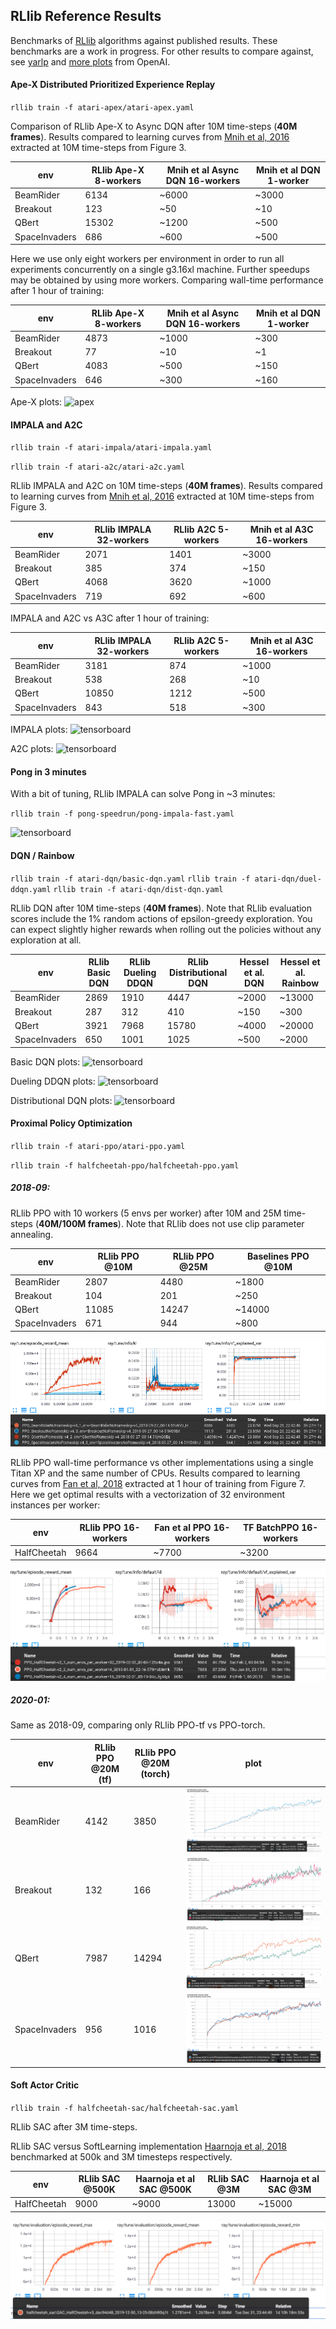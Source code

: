 ## RLlib Reference Results

Benchmarks of [RLlib](https://rllib.io) algorithms against published results. These benchmarks are a work in progress. For other results to compare against, see [yarlp](https://github.com/btaba/yarlp) and [more plots](https://github.com/openai/baselines-results/blob/master/acktr_ppo_acer_a2c_atari.ipynb) from OpenAI.

#### Ape-X Distributed Prioritized Experience Replay

`rllib train -f atari-apex/atari-apex.yaml`

Comparison of RLlib Ape-X to Async DQN after 10M time-steps (**40M frames**). Results compared to learning curves from [Mnih et al, 2016](https://arxiv.org/pdf/1602.01783.pdf) extracted at 10M time-steps from Figure 3.

|env|RLlib Ape-X 8-workers|Mnih et al Async DQN 16-workers|Mnih et al DQN 1-worker|
|---|---|---|---|
|BeamRider|6134|~6000|~3000|
|Breakout|123|~50|~10|
|QBert|15302|~1200|~500|
|SpaceInvaders|686|~600|~500|

Here we use only eight workers per environment in order to run all experiments concurrently on a single g3.16xl machine. Further speedups may be obtained by using more workers. Comparing wall-time performance after 1 hour of training:

|env|RLlib Ape-X 8-workers|Mnih et al Async DQN 16-workers|Mnih et al DQN 1-worker|
|---|---|---|---|
|BeamRider|4873|~1000|~300|
|Breakout|77|~10|~1|
|QBert|4083|~500|~150|
|SpaceInvaders|646|~300|~160|

Ape-X plots:
![apex](/atari-apex/apex.png)

#### IMPALA and A2C

`rllib train -f atari-impala/atari-impala.yaml`

`rllib train -f atari-a2c/atari-a2c.yaml`

RLlib IMPALA and A2C on 10M time-steps (**40M frames**). Results compared to learning curves from [Mnih et al, 2016](https://arxiv.org/pdf/1602.01783.pdf) extracted at 10M time-steps from Figure 3.

|env|RLlib IMPALA 32-workers|RLlib A2C 5-workers|Mnih et al A3C 16-workers|
|---|---|---|---|
|BeamRider|2071|1401|~3000|
|Breakout|385|374|~150|
|QBert|4068|3620|~1000|
|SpaceInvaders|719|692|~600|

IMPALA and A2C vs A3C after 1 hour of training:

|env|RLlib IMPALA 32-workers|RLlib A2C 5-workers|Mnih et al A3C 16-workers|
|---|---|---|---|
|BeamRider|3181|874|~1000|
|Breakout|538|268|~10|
|QBert|10850|1212|~500|
|SpaceInvaders|843|518|~300|

IMPALA plots:
![tensorboard](/atari-impala/atari-impala.png)

A2C plots:
![tensorboard](/atari-a2c/atari-a2c.png)

#### Pong in 3 minutes
With a bit of tuning, RLlib IMPALA can solve Pong in ~3 minutes:

`rllib train -f pong-speedrun/pong-impala-fast.yaml`

![tensorboard](/pong-speedrun/pong-impala.png)

#### DQN / Rainbow

`rllib train -f atari-dqn/basic-dqn.yaml`
`rllib train -f atari-dqn/duel-ddqn.yaml`
`rllib train -f atari-dqn/dist-dqn.yaml`

RLlib DQN after 10M time-steps (**40M frames**). Note that RLlib evaluation scores include the 1% random actions of epsilon-greedy exploration. You can expect slightly higher rewards when rolling out the policies without any exploration at all.

| env  |  RLlib Basic DQN | RLlib Dueling DDQN | RLlib Distributional DQN  |  Hessel et al. DQN |  Hessel et al. Rainbow |
|---|---|---|---|---|---|
|BeamRider|2869|1910|4447|~2000|~13000|
|Breakout|287|312|410|~150|~300|
|QBert|3921|7968|15780|~4000|~20000|
|SpaceInvaders|650|1001|1025|~500|~2000|

Basic DQN plots:
![tensorboard](/atari-dqn/basic-dqn.png)

Dueling DDQN plots:
![tensorboard](/atari-dqn/dueling-ddqn.png)

Distributional DQN plots:
![tensorboard](/atari-dqn/dist-dqn.png)

#### Proximal Policy Optimization

`rllib train -f atari-ppo/atari-ppo.yaml`

`rllib train -f halfcheetah-ppo/halfcheetah-ppo.yaml`

##### *2018-09:*
RLlib PPO with 10 workers (5 envs per worker) after 10M and 25M time-steps 
(**40M/100M frames**). Note that RLlib does not use clip parameter annealing.

|env|RLlib PPO @10M|RLlib PPO @25M|Baselines PPO @10M|
|---|---|---|---|
|BeamRider|2807|4480|~1800|
|Breakout|104|201|~250|
|QBert|11085|14247|~14000|
|SpaceInvaders|671|944|~800|

![tensorboard](/atari-ppo/2018-09/atari-ppo.png)

RLlib PPO wall-time performance vs other implementations using a single Titan XP and the same number of CPUs. Results compared to learning curves from [Fan et al, 2018](https://surreal.stanford.edu/img/surreal-corl2018.pdf) extracted at 1 hour of training from Figure 7. Here we get optimal results with a vectorization of 32 environment instances per worker:

|env|RLlib PPO 16-workers|Fan et al PPO 16-workers|TF BatchPPO 16-workers|
|---|---|---|---|
|HalfCheetah|9664|~7700|~3200|

![tensorboard](/halfcheetah-ppo/halfcheetah-ppo.png)

##### *2020-01:*

Same as 2018-09, comparing only RLlib PPO-tf vs PPO-torch.

|env|RLlib PPO @20M (tf)|RLlib PPO @20M (torch)|plot|
|---|---|---|---|
|BeamRider|4142|3850|![tensorboard](/atari-ppo/BeamRiderNoFrameskip-v4/episode_reward_mean_tf_vs_torch_timesteps.png)|
|Breakout|132|166|![tensorboard](/atari-ppo/BreakoutNoFrameskip-v4/episode_reward_mean_tf_vs_torch_timesteps.png)|
|QBert|7987|14294|![tensorboard](/atari-ppo/QbertNoFrameskip-v4/episode_reward_mean_tf_vs_torch_timesteps.png)|
|SpaceInvaders|956|1016|![tensorboard](/atari-ppo/SpaceInvadersNoFrameskip-v4/episode_reward_mean_tf_vs_torch_timesteps.png)|

#### Soft Actor Critic

`rllib train -f halfcheetah-sac/halfcheetah-sac.yaml`

RLlib SAC after 3M time-steps. 

RLlib SAC versus SoftLearning implementation [Haarnoja et al, 2018](https://arxiv.org/pdf/1801.01290.pdf) benchmarked at 500k and 3M timesteps respectively.

|env|RLlib SAC @500K|Haarnoja et al SAC @500K|RLlib SAC @3M|Haarnoja et al SAC @3M|
|---|---|---|---|---|
|HalfCheetah|9000|~9000|13000|~15000|

![tensorboard](/halfcheetah-sac/halfcheetah-sac.PNG)
